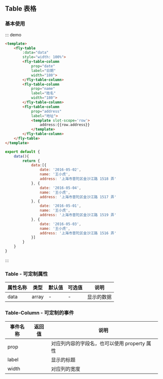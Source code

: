 <script>
 module.exports =  {
        data(){
            return {
                data:[{
                    date: '2016-05-02',
                    name: '王小虎',
                    address: '上海市普陀区金沙江路 1518 弄'
                }, {
                    date: '2016-05-04',
                    name: '王小虎',
                    address: '上海市普陀区金沙江路 1517 弄'
                }, {
                    date: '2016-05-01',
                    name: '王小虎',
                    address: '上海市普陀区金沙江路 1519 弄'
                }, {
                    date: '2016-05-03',
                    name: '王小虎',
                    address: '上海市普陀区金沙江路 1516 弄'
                }]
            }
        }
    }
</script>
## Table 表格

### 基本使用

::: demo
```html
<template>
    <fly-table
        :data="data"
        style="width: 100%">
        <fly-table-column
            prop="date"
            label="日期"
            width="180">
        </fly-table-column>
        <fly-table-column
            prop="name"
            label="姓名"
            width="180">
        </fly-table-column>
        <fly-table-column
            prop="address"
            label="地址">
            <template slot-scope='row'>
                address:{{row.address}}
            </template>
        </fly-table-column>
    </fly-table>
</template>
```
```js
export default {
    data(){
        return {
            data:[{
                date: '2016-05-02',
                name: '王小虎',
                address: '上海市普陀区金沙江路 1518 弄'
            }, {
                date: '2016-05-04',
                name: '王小虎',
                address: '上海市普陀区金沙江路 1517 弄'
            }, {
                date: '2016-05-01',
                name: '王小虎',
                address: '上海市普陀区金沙江路 1519 弄'
            }, {
                date: '2016-05-03',
                name: '王小虎',
                address: '上海市普陀区金沙江路 1516 弄'
            }]
        }
    }
}
```
:::

### Table - 可定制属性

| 属性名称        | 类型                      | 默认值 | 可选值       | 说明             |
| --------------- | ------------------------- | ------ | ------------ | ---------------- |
| data | array | -      | -            | 显示的数据         |

### Table-Column - 可定制的事件

| 事件名称  | 返回值     | 说明                       |
| --------- | ---------- | -------------------------- |
| prop |  | 对应列内容的字段名，也可以使用 property 属性 |
| label |  | 显示的标题 |
| width |  | 对应列的宽度 |
